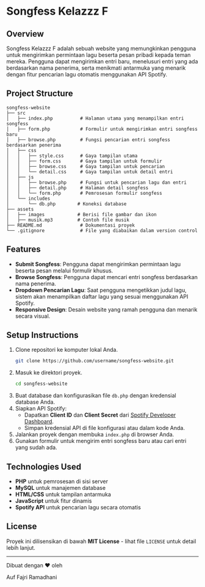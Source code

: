 # Songfess Kelazzz F

## Overview
Songfess Kelazzz F adalah sebuah website yang memungkinkan pengguna untuk mengirimkan permintaan lagu beserta pesan pribadi kepada teman mereka. Pengguna dapat mengirimkan entri baru, menelusuri entri yang ada berdasarkan nama penerima, serta menikmati antarmuka yang menarik dengan fitur pencarian lagu otomatis menggunakan API Spotify.

## Project Structure
```
songfess-website
├── src
│   ├── index.php          # Halaman utama yang menampilkan entri songfess
│   ├── form.php           # Formulir untuk mengirimkan entri songfess baru
│   ├── browse.php         # Fungsi pencarian entri songfess berdasarkan penerima
│   ├── css
│   │   ├── style.css      # Gaya tampilan utama
│   │   ├── form.css       # Gaya tampilan untuk formulir
│   │   ├── browse.css     # Gaya tampilan untuk pencarian
│   │   └── detail.css     # Gaya tampilan untuk detail entri
│   ├── js
│   │   ├── browse.php     # Fungsi untuk pencarian lagu dan entri
│   │   ├── detail.php     # Halaman detail songfess
│   │   └── form.php       # Pemrosesan formulir songfess
│   └── includes
│       └── db.php        # Koneksi database
├── assets
│   ├── images            # Berisi file gambar dan ikon
│   ├── musik.mp3         # Contoh file musik
├── README.md              # Dokumentasi proyek
└── .gitignore             # File yang diabaikan dalam version control
```

## Features
- **Submit Songfess**: Pengguna dapat mengirimkan permintaan lagu beserta pesan melalui formulir khusus.
- **Browse Songfess**: Pengguna dapat mencari entri songfess berdasarkan nama penerima.
- **Dropdown Pencarian Lagu**: Saat pengguna mengetikkan judul lagu, sistem akan menampilkan daftar lagu yang sesuai menggunakan API Spotify.
- **Responsive Design**: Desain website yang ramah pengguna dan menarik secara visual.

## Setup Instructions
1. Clone repositori ke komputer lokal Anda.
   ```bash
   git clone https://github.com/username/songfess-website.git
   ```
2. Masuk ke direktori proyek.
   ```bash
   cd songfess-website
   ```
3. Buat database dan konfigurasikan file `db.php` dengan kredensial database Anda.
4. Siapkan API Spotify:
   - Dapatkan **Client ID** dan **Client Secret** dari [Spotify Developer Dashboard](https://developer.spotify.com/dashboard/).
   - Simpan kredensial API di file konfigurasi atau dalam kode Anda.
5. Jalankan proyek dengan membuka `index.php` di browser Anda.
6. Gunakan formulir untuk mengirim entri songfess baru atau cari entri yang sudah ada.

## Technologies Used
- **PHP** untuk pemrosesan di sisi server
- **MySQL** untuk manajemen database
- **HTML/CSS** untuk tampilan antarmuka
- **JavaScript** untuk fitur dinamis
- **Spotify API** untuk pencarian lagu secara otomatis

## License
Proyek ini dilisensikan di bawah **MIT License** - lihat file `LICENSE` untuk detail lebih lanjut.

---
Dibuat dengan ❤️ oleh <p href="instagram.com/awfajrii">Auf Fajri Ramadhani</p>
